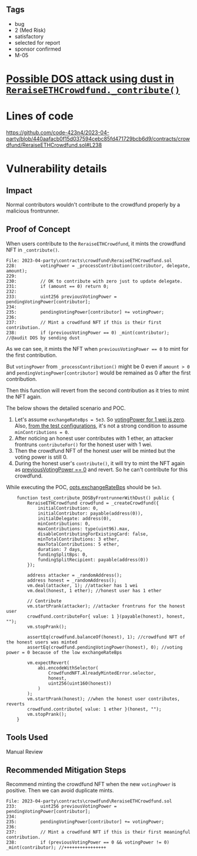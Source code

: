 ## Tags

- bug
- 2 (Med Risk)
- satisfactory
- selected for report
- sponsor confirmed
- M-05

# [Possible DOS attack using dust in `ReraiseETHCrowdfund._contribute()`](https://github.com/code-423n4/2023-04-party-findings/issues/18) 

# Lines of code

https://github.com/code-423n4/2023-04-party/blob/440aafacb0f15d037594cebc85fd471729bcb6d9/contracts/crowdfund/ReraiseETHCrowdfund.sol#L238


# Vulnerability details

## Impact
Normal contributors wouldn't contribute to the crowdfund properly by a malicious frontrunner.

## Proof of Concept
When users contribute to the `ReraiseETHCrowdfund`, it mints the crowdfund NFT in `_contribute()`.

```solidity
File: 2023-04-party\contracts\crowdfund\ReraiseETHCrowdfund.sol
228:         votingPower = _processContribution(contributor, delegate, amount);
229: 
230:         // OK to contribute with zero just to update delegate.
231:         if (amount == 0) return 0;
232: 
233:         uint256 previousVotingPower = pendingVotingPower[contributor];
234: 
235:         pendingVotingPower[contributor] += votingPower;
236: 
237:         // Mint a crowdfund NFT if this is their first contribution.
238:         if (previousVotingPower == 0) _mint(contributor); //@audit DOS by sending dust
```

As we can see, it mints the NFT when `previousVotingPower == 0` to mint for the first contribution.

But `votingPower` from `_processContribution()` might be 0 even if `amount > 0` and `pendingVotingPower[contributor]` would be remained as 0 after the first contribution.

Then this function will revert from the second contribution as it tries to mint the NFT again.

The below shows the detailed scenario and POC.

1. Let's assume `exchangeRateBps = 5e3`. So [votingPower for 1 wei is zero](https://github.com/code-423n4/2023-04-party/blob/440aafacb0f15d037594cebc85fd471729bcb6d9/contracts/crowdfund/ETHCrowdfundBase.sol#L233). Also, [from the test configurations](https://github.com/code-423n4/2023-04-party/blob/440aafacb0f15d037594cebc85fd471729bcb6d9/sol-tests/crowdfund/ReraiseETHCrowdfund.t.sol#L251), it's not a strong condition to assume `minContributions = 0`.
2. After noticing an honest user contributes with 1 ether, an attacker frontruns `contributeFor()` for the honest user with 1 wei.
3. Then the crowdfund NFT of the honest user will be minted but the voting power is still 0.
4. During the honest user's `contribute()`, it will try to mint the NFT again as [previousVotingPower == 0](https://github.com/code-423n4/2023-04-party/blob/440aafacb0f15d037594cebc85fd471729bcb6d9/contracts/crowdfund/ReraiseETHCrowdfund.sol#L238) and revert. So he can't contribute for this crowdfund.

While executing the POC, [opts.exchangeRateBps](https://github.com/code-423n4/2023-04-party/blob/440aafacb0f15d037594cebc85fd471729bcb6d9/sol-tests/crowdfund/ReraiseETHCrowdfund.t.sol#L72) should be `5e3`.

```solidity
    function test_contribute_DOSByFrontrunnerWithDust() public {
        ReraiseETHCrowdfund crowdfund = _createCrowdfund({
            initialContribution: 0,
            initialContributor: payable(address(0)),
            initialDelegate: address(0),
            minContributions: 0,
            maxContributions: type(uint96).max,
            disableContributingForExistingCard: false,
            minTotalContributions: 3 ether,
            maxTotalContributions: 5 ether,
            duration: 7 days,
            fundingSplitBps: 0,
            fundingSplitRecipient: payable(address(0))
        });

        address attacker = _randomAddress();
        address honest = _randomAddress();
        vm.deal(attacker, 1); //attacker has 1 wei
        vm.deal(honest, 1 ether); //honest user has 1 ether

        // Contribute
        vm.startPrank(attacker); //attacker frontruns for the honest user
        crowdfund.contributeFor{ value: 1 }(payable(honest), honest, "");
        vm.stopPrank();

        assertEq(crowdfund.balanceOf(honest), 1); //crowdfund NFT of the honest users was minted
        assertEq(crowdfund.pendingVotingPower(honest), 0); //voting power = 0 because of the low exchangeRateBps

        vm.expectRevert(
            abi.encodeWithSelector(
                CrowdfundNFT.AlreadyMintedError.selector,
                honest,
                uint256(uint160(honest))
            )
        );
        vm.startPrank(honest); //when the honest user contributes, reverts
        crowdfund.contribute{ value: 1 ether }(honest, "");
        vm.stopPrank();
    }
```

## Tools Used
Manual Review

## Recommended Mitigation Steps
Recommend minting the crowdfund NFT when the new `votingPower` is positive. Then we can avoid duplicate mints.

```solidity
File: 2023-04-party\contracts\crowdfund\ReraiseETHCrowdfund.sol
233:         uint256 previousVotingPower = pendingVotingPower[contributor];
234: 
235:         pendingVotingPower[contributor] += votingPower;
236: 
237:         // Mint a crowdfund NFT if this is their first meaningful contribution.
238:         if (previousVotingPower == 0 && votingPower != 0) _mint(contributor); //++++++++++++++++
```